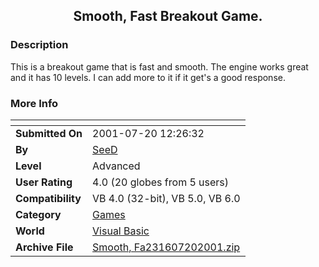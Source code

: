 ﻿<div align="center">

## Smooth, Fast Breakout Game\.


</div>

### Description

This is a breakout game that is fast and smooth. The engine works great and it has 10 levels. I can add more to it if it get's a good response.
 
### More Info
 


<span>             |<span>
---                |---
**Submitted On**   |2001-07-20 12:26:32
**By**             |[SeeD](https://github.com/Planet-Source-Code/PSCIndex/blob/master/ByAuthor/seed.md)
**Level**          |Advanced
**User Rating**    |4.0 (20 globes from 5 users)
**Compatibility**  |VB 4\.0 \(32\-bit\), VB 5\.0, VB 6\.0
**Category**       |[Games](https://github.com/Planet-Source-Code/PSCIndex/blob/master/ByCategory/games__1-38.md)
**World**          |[Visual Basic](https://github.com/Planet-Source-Code/PSCIndex/blob/master/ByWorld/visual-basic.md)
**Archive File**   |[Smooth, Fa231607202001\.zip](https://github.com/Planet-Source-Code/seed-smooth-fast-breakout-game__1-25258/archive/master.zip)








